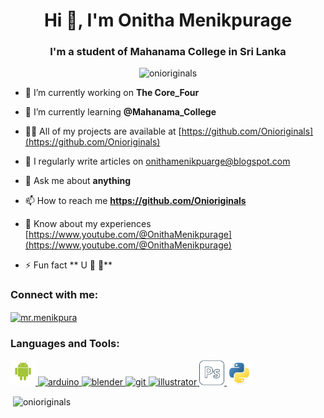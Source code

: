 <h1 align="center">Hi 👋, I'm Onitha Menikpurage</h1>
<h3 align="center">I'm a student of Mahanama College in Sri Lanka</h3>

<p align="center"> <img src="https://komarev.com/ghpvc/?username=onioriginals&label=Profile%20views&color=0e75b6&style=flat" alt="onioriginals" /> </p>

- 🔭 I’m currently working on **The Core_Four**

- 🌱 I’m currently learning **@Mahanama_College**

- 👨‍💻 All of my projects are available at [https://github.com/Onioriginals](https://github.com/Onioriginals)

- 📝 I regularly write articles on [onithamenikpuarge@blogspot.com](onithamenikpuarge@blogspot.com)

- 💬 Ask me about **anything**

- 📫 How to reach me **https://github.com/Onioriginals**

- 📄 Know about my experiences [https://www.youtube.com/@OnithaMenikpurage](https://www.youtube.com/@OnithaMenikpurage)

- ⚡ Fun fact **   U 👃 🤲**

<h3 align="left">Connect with me:</h3>
<p align="left">
<a href="https://www.youtube.com/c/mr.menikpura" target="blank"><img align="center" src="https://raw.githubusercontent.com/rahuldkjain/github-profile-readme-generator/master/src/images/icons/Social/youtube.svg" alt="mr.menikpura" height="30" width="40" /></a>
</p>

<h3 align="left">Languages and Tools:</h3>
<p align="left"> <a href="https://developer.android.com" target="_blank" rel="noreferrer"> <img src="https://raw.githubusercontent.com/devicons/devicon/master/icons/android/android-original-wordmark.svg" alt="android" width="40" height="40"/> </a> <a href="https://www.arduino.cc/" target="_blank" rel="noreferrer"> <img src="https://cdn.worldvectorlogo.com/logos/arduino-1.svg" alt="arduino" width="40" height="40"/> </a> <a href="https://www.blender.org/" target="_blank" rel="noreferrer"> <img src="https://download.blender.org/branding/community/blender_community_badge_white.svg" alt="blender" width="40" height="40"/> </a> <a href="https://git-scm.com/" target="_blank" rel="noreferrer"> <img src="https://www.vectorlogo.zone/logos/git-scm/git-scm-icon.svg" alt="git" width="40" height="40"/> </a> <a href="https://www.adobe.com/in/products/illustrator.html" target="_blank" rel="noreferrer"> <img src="https://www.vectorlogo.zone/logos/adobe_illustrator/adobe_illustrator-icon.svg" alt="illustrator" width="40" height="40"/> </a> <a href="https://www.photoshop.com/en" target="_blank" rel="noreferrer"> <img src="https://raw.githubusercontent.com/devicons/devicon/master/icons/photoshop/photoshop-line.svg" alt="photoshop" width="40" height="40"/> </a> <a href="https://www.python.org" target="_blank" rel="noreferrer"> <img src="https://raw.githubusercontent.com/devicons/devicon/master/icons/python/python-original.svg" alt="python" width="40" height="40"/> </a> </p>

<p>&nbsp;<img align="center" src="https://github-readme-stats.vercel.app/api?username=onioriginals&show_icons=true&locale=en" alt="onioriginals" /></p>


